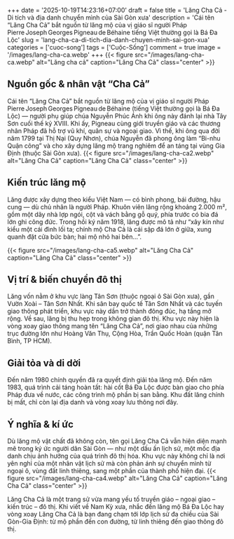+++
date = '2025-10-19T14:23:16+07:00'
draft = false
title = 'Lăng Cha Cả - Di tích và địa danh chuyển mình của Sài Gòn xưa'
description = 'Cái tên “Lăng Cha Cả” bắt nguồn từ lăng mộ của vị giáo sĩ người Pháp Pierre Joseph Georges Pigneau de Béhaine tiếng Việt thường gọi là Bá Đa Lộc'
slug = 'lang-cha-ca-di-tich-dia-danh-chuyen-minh-sai-gon-xua'
categories = ['cuoc-song']
tags = ['Cuộc-Sống']
comment = true
image = '/images/lang-cha-ca.webp'
+++
{{< figure src="/images/lang-cha-ca.webp" alt="Lăng cha cả" caption="Lăng Cha Cả" class="center" >}}

## Nguồn gốc & nhân vật “Cha Cả”

Cái tên “Lăng Cha Cả” bắt nguồn từ lăng mộ của vị giáo sĩ người Pháp Pierre Joseph Georges Pigneau de Béhaine (tiếng Việt thường gọi là Bá Đa Lộc) — người phụ giúp chúa Nguyễn Phúc Ánh khi ông này đánh lại nhà Tây Sơn cuối thế kỷ XVIII. Khi ấy, Pigneau cùng giới truyền giáo và các thương nhân Pháp đã hỗ trợ vũ khí, quân sự và ngoại giao.
Vì thế, khi ông qua đời năm 1799 tại Thị Nại (Quy Nhơn), chúa Nguyễn đã phong ông làm “Bi-nhu Quận công” và cho xây dựng lăng mộ trang nghiêm để an táng tại vùng Gia Định (thuộc Sài Gòn xưa).
{{< figure src="/images/lang-cha-ca2.webp" alt="Lăng Cha Cả" caption="Lăng Cha Cả" class="center" >}}

## Kiến trúc lăng mộ

Lăng được xây dựng theo kiểu Việt Nam — có bình phong, bái đường, hậu cung — dù chủ nhân là người Pháp. Khuôn viên lăng rộng khoảng 2.000 m², gồm một dãy nhà lợp ngói, cột và vách bằng gỗ quý, phía trước có bia đá lớn ghi công đức.
Trong hồi ký năm 1918, lăng được mô tả như “xây kín như kiểu một cái đình lối ta; chính mộ Cha Cả là cái sập đá lớn ở giữa, xung quanh đặt cửa bức bàn; hai mộ nhỏ hai bên…”.

{{< figure src="/images/lang-cha-ca5.webp" alt="Lăng Cha Cả" caption="Lăng Cha Cả" class="center" >}}

## Vị trí & biến chuyển đô thị

Lăng vốn nằm ở khu vực làng Tân Sơn (thuộc ngoại ô Sài Gòn xưa), gần Vườn Xoài – Tân Sơn Nhất. Khi sân bay quốc tế Tân Sơn Nhất và các tuyến giao thông phát triển, khu vực này dần trở thành đông đúc, hạ tầng mở rộng.
Về sau, lăng bị thu hẹp trong không gian đô thị. Khu vực này hiện là vòng xoay giao thông mang tên “Lăng Cha Cả”, nơi giao nhau của những trục đường lớn như Hoàng Văn Thụ, Cộng Hòa, Trần Quốc Hoàn (quận Tân Bình, TP HCM).

## Giải tỏa và di dời

Đến năm 1980 chính quyền đã ra quyết định giải tỏa lăng mộ. Đến năm 1983, quá trình cải táng hoàn tất: hài cốt Bá Đa Lộc được bàn giao cho phía Pháp đưa về nước, các công trình mộ phần bị san bằng. Khu đất lăng chính bị mất, chỉ còn lại địa danh và vòng xoay lưu thông nơi đây.

## Ý nghĩa & kí ức

Dù lăng mộ vật chất đã không còn, tên gọi Lăng Cha Cả vẫn hiện diện mạnh mẽ trong ký ức người dân Sài Gòn — như một dấu ấn lịch sử, một mốc địa danh chịu ảnh hưởng của quá trình đô thị hóa.
Khu vực này không chỉ là nơi yên nghỉ của một nhân vật lịch sử mà còn phản ánh sự chuyển mình từ ngoại ô, vùng đất linh thiêng, sang một phần của thành phố hiện đại.
{{< figure src="/images/lang-cha-ca4.webp" alt="Lăng Cha Cả" caption="Lăng Cha Cả" class="center" >}}

Lăng Cha Cả là một trang sử vừa mang yếu tố truyền giáo – ngoại giao – kiến trúc – đô thị. Khi viết về Nam Kỳ xưa, nhắc đến lăng mộ Bá Đa Lộc hay vòng xoay Lăng Cha Cả là bạn đang chạm tới lớp lịch sử đa chiều của Sài Gòn-Gia Định: từ mộ phần đến con đường, từ linh thiêng đến giao thông đô thị.